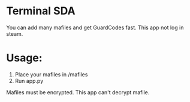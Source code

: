 # Terminal SDA

You can add many mafiles and get GuardCodes fast.
This app not log in steam.

# Usage:
1. Place your mafiles in /mafiles
2. Run app.py

Mafiles must be encrypted. This app can't decrypt mafile.